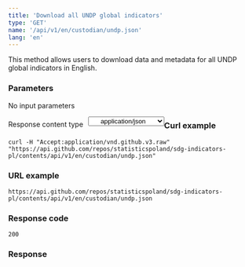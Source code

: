 ```yaml
---
title: 'Download all UNDP global indicators'
type: 'GET'
name: '/api/v1/en/custodian/undp.json'
lang: 'en'
---
```


This method allows users to download data and metadata for all UNDP global indicators in English.

### Parameters

<p>No input parameters</p>

<p style='float:left;margin-top: 7px;'>Response content type</p>
<select style='float:left;padding: 0px 15px;width: 155px;margin-left: 10px;text-align-last: center;'>
  <option>application/json</option>
</select>

<div id='example1'>

<h3 id="przykładowy-curl">Curl example</h3>

<p><code class="highlighter-rouge">curl -H "Accept:application/vnd.github.v3.raw" "https://api.github.com/repos/statisticspoland/sdg-indicators-pl/contents/api/v1/en/custodian/undp.json"</code></p>

<h3 id="przykładowy-url">URL example</h3>

<p><code class="highlighter-rouge">https://api.github.com/repos/statisticspoland/sdg-indicators-pl/contents/api/v1/en/custodian/undp.json</code></p>

<h3 id="przykładowy-kod-odpowiedzi">Response code</h3>

<p><code class="highlighter-rouge">200</code></p>

<h3 id="przykładowa-odpowiedź">Response</h3>

<p><code class="highlighter-rouge" id="show-data-en-undp">
</code></p>

</div>

<script>

$.getJSON('https://sdg.gov.pl/api/v1/en/custodian/undp.json', function(data) {
    $('#show-data-en-undp').html(JSON.stringify(data, null, 2));
});

</script>
